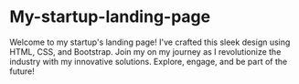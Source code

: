 # My-startup-landing-page
Welcome to my startup's landing page! I've crafted this sleek design using HTML, CSS, and Bootstrap. Join my on my journey as I revolutionize the industry with my innovative solutions. Explore, engage, and be part of the future!
